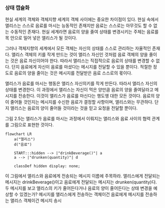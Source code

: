 ### 상태 캡슐화
현실 세계의 객체와 객체지향 세계의 객체 사이에는 중요한 차이점이 있다. 현실 속에서 앨리스는 스스로 음료를 마시는 능동적인 존재지만 음료는 스스로는 아무것도 할 수 없는 수동적인 존재다. 현실 세계라면 음료의 양을 줄여 상태를 변경시키는 주체는 음료를 목 안으로 밀어 넣은 앨리스가 될 것이다.

그러나 객체지향의 세계에서 모든 객체는 자신의 상태를 스스로 관리하는 자율적인 존재다. 앨리스 객체의 키를 작게 만드는 것이 앨리스 자신인 것처럼 음료 객체의 양을 줄이는 것은 음료 자신이어야 한다. 따라서 앨리스는 직접적으로 음료의 상태를 변경할 수 없다. 단지 음료에게 자신이 음료를 마셨다는 메시지를 전달할 수 있을 뿐이다. 적절한 정도로 음료의 양을 줄이는 것은 메시지를 전달받은 음료 스스로의 몫이다.

앨리스가 음료를 마시는 행동은 앨리스 자신의키를 작게 만든다. 따라서 앨리스 자신의 상태를 변경한다. 이 과정에서 앨리스는 자신이 먹은 양만큼 음료의 양을 줄여달라고 메시지를 전송한다. 이것이 앨리스가 음료를 마신다는 행도엥 대한 모든 것이다. 음료의 양이 줄어들 것인지는 메시지를 수신한 음료가 결정할 사항이며, 앨리스와는 무관하다. 단지 앨리스는 음료의 양이 줄어들 것이라는 것을 믿고 요청을 전달할 뿐이다.

그림 2.5는 앨리스가 음료를 마시는 과정에서 이뤄지는 앨리스와 음료 사이의 협력 관계를 그림으로 표현한 것이다.

```mermaid
flowchart LR
	a("앨리스")
	d("음료")

	START:::hidden --> |"drinkBeverage()"| a
	a --> |"drunken(quantity)"| d

	classDef hidden display: none;

```

이 그림에서 앨리스와 음료에게 전송되는 메시지 이름에 주목하라. 앨리스에게 전달되는 메시지는 drinkBeverage()이고 음료에게 전달되는 메시지는 drunken(quantity)다. 두 메시지를 보고 앨리스의 키가 줄어든다거나 음료의 양이 줄어든다는 상태 변경을 예상할 수 있겠는가? 메시지를 앨리스에게 전송하는 객체이건 음료에게 메시지를 전송하는 앨리스 객체이건 메시지 송시